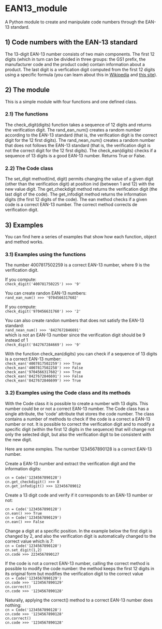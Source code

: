 # EAN13_module
A Python module to create and manipulate code numbers through the EAN-13 standard. 

## 1) Code numbers with the EAN-13 standard

The 13-digit EAN-13 number consists of two main components. The first 12 digits (which in turn can be divided in three groups: 
the GS1 prefix, the manufacturer code and the product code) contain information about a product. The last digit is a verfication 
digit computed from the first 12 digits using a specific formula (you can learn about this in 
[Wikipedia](https://en.wikipedia.org/wiki/International_Article_Number#:~:text=The%20most%20commonly%20used%20EAN,or%20special%20type%20of%20product)
and 
[this site](https://boxshot.com/barcode/tutorials/ean-13-calculator/)).

## 2) The module

This is a simple module with four functions and one defined class.

### 2.1) The functions

The check_digit(digits) function takes a sequence of 12 digits and returns the verification digit. 
The rand_ean_num() creates a random number according to the EAN-13 standard (that is, the verification digit is the correct digit for the 12 first digits).
The rand_nean_num() creates a random number that does not follows the EAN-13 standard (that is, the verification digit is not the correct digit for the 12 first digits).
The check_ean(digits) checks if a sequence of 13 digits is a good EAN-13 number. Returns True or False.

### 2.2) The Code class

The set_digit method(ind, digit) permits changing the value of a given digit (other than the verification digit) at position ind (between 1 and 12) with the new value digit.
The get_checkdigit method returns the verification digit (the last digit of the code).
The get_infodigit method returns the information digits (the first 12 digits of the code).
The ean method checks if a given code is a correct EAN-13 number.
The correct method corrects de verification digit.

## 3) Examples

You can find here a series of examples that show how each function, object and method works.

### 3.1) Examples using the functions

The number 4007817502259 is a correct EAN-13 number, where 9 is the verification digit.

If you compute: <br/>
`check_digit('400781750225') >>> '9'`


You can create randon EAN-13 numbers:<br/>
`rand_ean_num() >>> '9704566317602'`


If you compute: <br/>
`check_digit('970456631760') >>> '2'`


You can also create randon numbers that does not satisfy the EAN-13 standard:<br/>
`rand_nean_num() >>> '8427672846691'` <br/>
which is not an EAN-13 number since the verification digit should be 9 instead of 1 <br/>
`check_digit('842767284669') >>> '9'`

With the function check_ean(digits) you can check if a sequence of 13 digits is a correct EAN-13 number:<br/>
`check_ean('4007817502259') >>> True`<br/>
`check_ean('4007817502258') >>> False`<br/>
`check_ean('9704566317602') >>> True`<br/>
`check_ean('8427672846691') >>> False`<br/>
`check_ean('8427672846699') >>> True`

### 3.2) Examples using the Code class and its methods

With the Code class it is possible to create a number with 13 digits.
This number could be or not a correct EAN-13 number. The Code class has a single attribute, the 'code' attribute that stores the code number.
The class contains a number of methods to check if the code is a correct a EAN-13 number or not. It is possible to correct the verification digit
and to modify a specific digit (within the first 12 digits in the sequence) that will change not only the selected digit, but also the verification
digit to be consistent with the new digit.

Here are some exmples. The number 1234567890128 is a correct EAN-13 number.

Create a EAN-13 number and extract the verification digit and the information digits:

`cn = Code('1234567890128')`<br/>
`cn.get_checkdigit() >>> 8`<br/>
`cn.get_infodigit() >>> 123456789012`

Create a 13 digit code and verify if it corresponds to an EAN-13 number or not:

`cn = Code('1234567890128')`<br/>
`cn.ean() >>> True`<br/>
`cn = Code('1234567890129')`<br/>
`cn.ean() >>> False`

Change a digit at a specific position. In the example below the first digit is changed by 2, and also the verification
digit is automatically changed to the correct value which is 7:<br/>
`cn = Code('1234567890128')`<br/>
`cn.set_digit(1,2)`<br/>
`cn.code >>> 2234567890127`

If the code is not a correct EAN-13 number, calling the correct method is possible to modify the code number: the method keeps
the first 12 digits in its original form but modifies the verification digit to the correct value <br/>
`cn = Code('1234567890129')`<br/>
`cn.code >>> '1234567890129'`<br/>
`cn.correct()`<br/>
`cn.code >>> '1234567890128'`

Naturally, applying the correct() method to a correct EAN-13 number does nothing:<br/>
`cn = Code('1234567890128')`<br/>
`cn.code >>> '1234567890128'`<br/>
`cn.correct()`<br/>
`cn.code >>> '1234567890128'`
